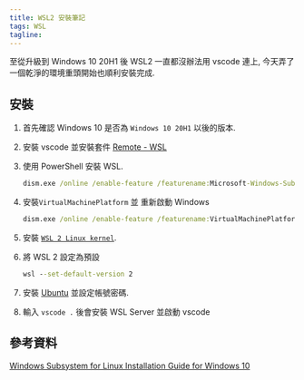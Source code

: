 ```yaml
---
title: WSL2 安裝筆記
tags: WSL
tagline: 
---
```


至從升級到 Windows 10 20H1 後 WSL2 一直都沒辦法用 vscode 連上, 今天弄了一個乾淨的環境重頭開始也順利安裝完成.

## 安裝

1. 首先確認 Windows 10 是否為 `Windows 10 20H1` 以後的版本.

1. 安裝 vscode 並安裝套件 [Remote - WSL](vscode-remote-wsl)

1. 使用 PowerShell 安裝 WSL.

    ```cmd
    dism.exe /online /enable-feature /featurename:Microsoft-Windows-Subsystem-Linux /all /norestart
    ```

1. 安裝`VirtualMachinePlatform` 並 重新啟動 Windows

    ```cmd
    dism.exe /online /enable-feature /featurename:VirtualMachinePlatform /all /norestart
    ```

1. 安裝 [`WSL 2 Linux kernel`](wsl2-kernel).

1. 將 WSL 2 設定為預設

    ```cmd
    wsl --set-default-version 2
    ```

1. 安裝 [Ubuntu](windows-store-ubuntu) 並設定帳號密碼.

1. 輸入 `vscode .` 後會安裝 WSL Server 並啟動 vscode

## 參考資料

[Windows Subsystem for Linux Installation Guide for Windows 10](https://aka.ms/wslinstall)

[vscode-remote-wsl]: https://marketplace.visualstudio.com/items?itemName=ms-vscode-remote.remote-wsl

[wsl2-kernel]: https://aka.ms/wsl2kernel

[windows-store-ubuntu]: https://www.microsoft.com/zh-tw/p/ubuntu/9nblggh4msv6?activetab=pivot:overviewtab